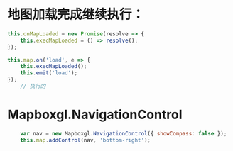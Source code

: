 # 地图加载完成继续执行：
```js
this.onMapLoaded = new Promise(resolve => {
    this.execMapLoaded = () => resolve();
});

this.map.on('load', e => {
    this.execMapLoaded();
    this.emit('load');
});
    // 执行的
```

# Mapboxgl.NavigationControl
```js
    var nav = new Mapboxgl.NavigationControl({ showCompass: false });
    this.map.addControl(nav, 'bottom-right');
```